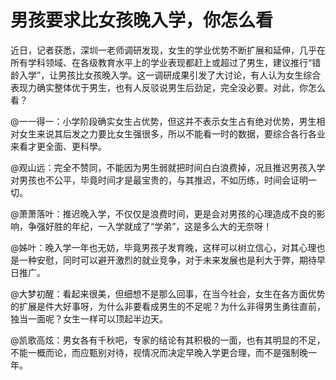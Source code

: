 # 男孩要求比女孩晚入学，你怎么看

近日，记者获悉，深圳一老师调研发现，女生的学业优势不断扩展和延伸，几乎在所有学科领域、在各级教育水平上的学业表现都赶上或超过了男生，建议推行“错龄入学”，让男孩比女孩晚入学。这一调研成果引发了大讨论，有人认为女生综合表现力确实整体优于男生，也有人反驳说男生后劲足，完全没必要。对此，你怎么看？ 

@一一得一：小学阶段确实女生占优势，但这并不表示女生占有绝对优势，男生相对女生来说其后发之力要比女生强很多，所以不能看一时的数据，要综合各行各业来看才更全面、更科學。 

@观山远：完全不赞同，不能因为男生弱就把时间白白浪费掉，况且推迟男孩入学对男孩也不公平，毕竟时间才是最宝贵的，与其推迟，不如历练，时间会证明一切。 

@萧萧落叶：推迟晚入学，不仅仅是浪费时间，更是会对男孩的心理造成不良的影响，争强好胜的年纪，一入学就成了“学弟”，这是多么大的无奈呀！ 

@姊叶：晚入学一年也无妨，毕竟男孩子发育晚，这样可以树立信心，对其心理也是一种安慰，同时可以避开激烈的就业竞争，对于未来发展也是利大于弊，期待早日推广。 

@大梦初醒：看起来很美，但细想不是那么回事，在当今社会，女生在各方面优势的扩展是件大好事呀，为什么非要看成男生的不足呢？为什么非得男生勇往直前，独当一面呢？女生一样可以顶起半边天。 

@凯歌高炫：男女各有千秋吧，专家的结论有其积极的一面，也有其明显的不足，不能一概而论，而应甄别对待，视情况而决定早晚入学更合理，而不是强制晚一年。